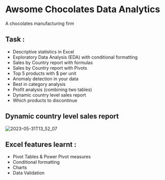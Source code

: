 # Awsome Chocolates Data Analytics

A chocolates manufacturing firm

## Task : 

-  Descriptive statistics in Excel
-  Exploratory Data Analysis (EDA) with conditional formatting
-  Sales by Country report with formulas
-  Sales by Country report with Pivots
-  Top 5 products with $ per unit
-  Anomaly detection in your data
-  Best in category analysis
-  Profit analysis (combining two tables)
-  Dynamic country level sales report
-  Which products to discontinue


## Dynamic country level sales report

![2023-05-31T13_52_07](https://github.com/Siddarameshwaruh/Excel_Project-AwsCh_Data_Analytics/assets/127327782/974432d0-4f9f-4cb9-9657-4a41eae07075)

## Excel features learnt : 

-  Pivot Tables & Power Pivot measures
-  Conditional formatting
-  Charts
-  Data Validation
